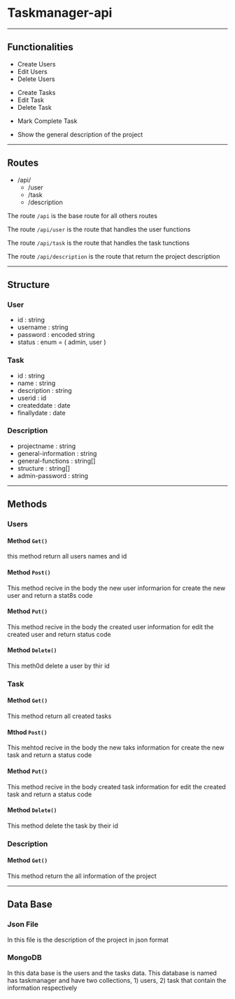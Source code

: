 # Taskmanager-api
___
## Functionalities

- Create Users
- Edit Users 
- Delete Users 
>
- Create Tasks
- Edit Task
- Delete Task
>
- Mark Complete Task
>
- Show the general description of the project

___

## Routes

* /api/
    * /user
    * /task
    * /description

The route `/api` is the base route for all others routes

The route `/api/user` is the route that handles the user functions

The route `/api/task` is the route that handles the task tunctions

The route `/api/description` is the route that return the project description

___

## Structure

### User

- id : string
- username : string
- password : encoded string
- status : enum = ( admin, user )

### Task

- id : string
- name : string
- description : string
- userid : id
- createddate : date
- finallydate : date 

### Description 

- projectname : string
- general-information : string
- general-functions : string[]
- structure : string[]
- admin-password : string

___

## Methods

### Users 

#### Method `Get()`

this method return all users names and id 

#### Method `Post()`

This method recive in the body the new user informarion for create the new user and return a stat8s code

#### Method `Put()`

This method recive in the body the created user information for edit the created user and return status code 

#### Method `Delete()`

This meth0d delete a user by thir id

### Task

#### Method `Get()`

This method return all created tasks

#### Mthod `Post()`

This mehtod recive in the body the new taks information for create the new task and return a status code 

#### Method `Put()`

This method recive in the body created task information for edit the created task and return a status code

#### Method `Delete()`

This method delete the task by their id 

### Description 

#### Method `Get()`

This method return the all information of the project 

___

## Data Base

### Json File 

In this file is the description of the project in json format

### MongoDB

In this data base is the users and the tasks data. This database is named has taskmanager and have two collections, 1) users, 2) task that contain the information respectively
